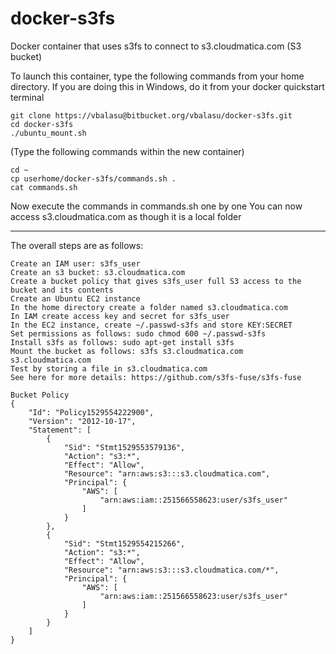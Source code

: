 # docker-s3fs

Docker container that uses s3fs to connect to s3.cloudmatica.com (S3 bucket)

To launch this container, type the following commands from your home directory. 
If you are doing this in Windows, do it from your docker quickstart terminal

~~~~
git clone https://vbalasu@bitbucket.org/vbalasu/docker-s3fs.git
cd docker-s3fs
./ubuntu_mount.sh
~~~~

(Type the following commands within the new container)
~~~~
cd ~
cp userhome/docker-s3fs/commands.sh .
cat commands.sh
~~~~
Now execute the commands in commands.sh one by one
You can now access s3.cloudmatica.com as though it is a local folder


------------

The overall steps are as follows:
~~~~
Create an IAM user: s3fs_user
Create an s3 bucket: s3.cloudmatica.com
Create a bucket policy that gives s3fs_user full S3 access to the bucket and its contents
Create an Ubuntu EC2 instance
In the home directory create a folder named s3.cloudmatica.com
In IAM create access key and secret for s3fs_user
In the EC2 instance, create ~/.passwd-s3fs and store KEY:SECRET
Set permissions as follows: sudo chmod 600 ~/.passwd-s3fs
Install s3fs as follows: sudo apt-get install s3fs
Mount the bucket as follows: s3fs s3.cloudmatica.com s3.cloudmatica.com
Test by storing a file in s3.cloudmatica.com
See here for more details: https://github.com/s3fs-fuse/s3fs-fuse

Bucket Policy
{
    "Id": "Policy1529554222900",
    "Version": "2012-10-17",
    "Statement": [
        {
            "Sid": "Stmt1529553579136",
            "Action": "s3:*",
            "Effect": "Allow",
            "Resource": "arn:aws:s3:::s3.cloudmatica.com",
            "Principal": {
                "AWS": [
                    "arn:aws:iam::251566558623:user/s3fs_user"
                ]
            }
        },
        {
            "Sid": "Stmt1529554215266",
            "Action": "s3:*",
            "Effect": "Allow",
            "Resource": "arn:aws:s3:::s3.cloudmatica.com/*",
            "Principal": {
                "AWS": [
                    "arn:aws:iam::251566558623:user/s3fs_user"
                ]
            }
        }
    ]
}

~~~~